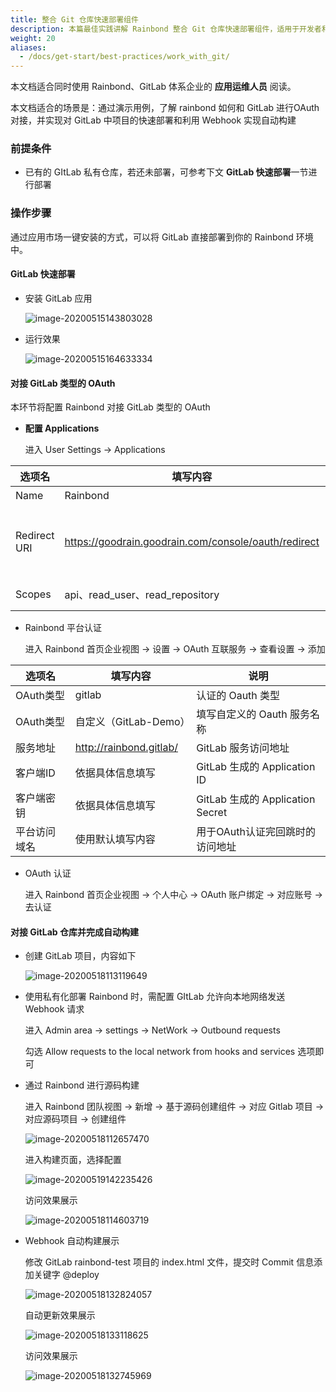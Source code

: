 ```yaml
---
title: 整合 Git 仓库快速部署组件
description: 本篇最佳实践讲解 Rainbond 整合 Git 仓库快速部署组件，适用于开发者和应用运维人员。
weight: 20
aliases:
  - /docs/get-start/best-practices/work_with_git/
---
```


本文档适合同时使用 Rainbond、GitLab 体系企业的 **应用运维人员** 阅读。

本文档适合的场景是：通过演示用例，了解 rainbond 如何和 GitLab 进行OAuth 对接，并实现对 GitLab 中项目的快速部署和利用 Webhook 实现自动构建

### 前提条件

- 已有的 GItLab 私有仓库，若还未部署，可参考下文 **GitLab 快速部署**一节进行部署

### 操作步骤

通过应用市场一键安装的方式，可以将 GitLab 直接部署到你的 Rainbond 环境中。

#### GitLab 快速部署

- 安装 GitLab 应用

  ![image-20200515143803028](https://tva1.sinaimg.cn/large/007S8ZIlly1get4lviy8jj30zl0hg78d.jpg)

- 运行效果

  ![image-20200515164633334](https://tva1.sinaimg.cn/large/007S8ZIlly1get8bkft3jj31ml0u0q5u.jpg)

#### 对接 GitLab 类型的 OAuth

本环节将配置 Rainbond 对接 GitLab 类型的 OAuth

- **配置 Applications**

  进入 User Settings → Applications

| 选项名       | 填写内容                                             | 说明                                                         |
| ------------ | ---------------------------------------------------- | ------------------------------------------------------------ |
| Name         | Rainbond                                             | 填写自定义的 Application 名称                                |
| Redirect URI | https://goodrain.goodrain.com/console/oauth/redirect | 回跳路径，用于接收第三方平台返回的凭证使用公有云格式为 https://xxx.goodrain.com/console/oauth/redirect使用私有化部署格式为 https://IP:7070/console/oauth/redirect |
| Scopes       | api、read_user、read_repository              | GitLab的权限设置，需要开启 api、read_user、read_repository |

- Rainbond 平台认证

  进入 Rainbond 首页企业视图 → 设置 → OAuth 互联服务 → 查看设置 → 添加

| 选项名       | 填写内容                | 说明                             |
| ------------ | ----------------------- | -------------------------------- |
| OAuth类型    | gitlab                  | 认证的 Oauth 类型                |
| OAuth类型    | 自定义（GitLab-Demo）   | 填写自定义的 Oauth 服务名称      |
| 服务地址     | http://rainbond.gitlab/ | GitLab 服务访问地址              |
| 客户端ID     | 依据具体信息填写        | GitLab 生成的 Application ID     |
| 客户端密钥   | 依据具体信息填写        | GitLab 生成的 Application Secret |
| 平台访问域名 | 使用默认填写内容        | 用于OAuth认证完回跳时的访问地址  |

- OAuth 认证

  进入 Rainbond 首页企业视图 → 个人中心 → OAuth 账户绑定 → 对应账号 → 去认证

#### 对接 GitLab 仓库并完成自动构建

- 创建 GitLab 项目，内容如下

  ![image-20200518113119649](https://tva1.sinaimg.cn/large/007S8ZIlly1gewg2hhicxj31le080dgp.jpg)

- 使用私有化部署 Rainbond 时，需配置 GItLab 允许向本地网络发送 Webhook 请求

  进入 Admin area → settings → NetWork → Outbound requests

  勾选 Allow requests to the local network from hooks and services 选项即可

- 通过 Rainbond 进行源码构建

  进入 Rainbond 团队视图 → 新增 → 基于源码创建组件 → 对应 Gitlab 项目 → 对应源码项目 → 创建组件

  ![image-20200518112657470](https://tva1.sinaimg.cn/large/007S8ZIlly1gewfxy3sbrj30xn08ujta.jpg)

  进入构建页面，选择配置

  ![image-20200519142235426](https://tva1.sinaimg.cn/large/007S8ZIlly1gexqn1b7laj30wc09wdi4.jpg)

  访问效果展示

  ![image-20200518114603719](https://tva1.sinaimg.cn/large/007S8ZIlly1gewghtmy3uj30xc044dge.jpg)

- Webhook 自动构建展示

  修改 GitLab rainbond-test 项目的 index.html 文件，提交时 Commit 信息添加关键字 @deploy

  ![image-20200518132824057](https://tva1.sinaimg.cn/large/007S8ZIlly1gewjgawobgj31l208oaaz.jpg)

  自动更新效果展示

  ![image-20200518133118625](https://tva1.sinaimg.cn/large/007S8ZIlly1gewjjc0vngj30zh0giwgt.jpg)

  访问效果展示

  ![image-20200518132745969](https://tva1.sinaimg.cn/large/007S8ZIlly1gewjfn43hwj30v804adgx.jpg)
